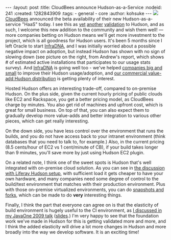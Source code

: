 --- :layout: post :title: CloudBees announce Hudson-as-a-Service :nodeid: 241 :created: 1282843909 :tags: - general - core :author: kohsuke --- [![](http://hudson-labs.org/sites/default/files/usage-stats.gif)](http://hudson-labs.org/sites/default/files/usage-stats.gif)[CloudBees](http://cloudbees.com/) announced the beta availability of their new Hudson-as-a-service "HaaS" today. I see this as [yet](http://labs.creativecommons.org/2010/08/12/welcome-hudson-to-creative-commons/) [another](http://hudson-mobi.com/) [validation](http://about.digg.com/blog/digg-technical-talks-kohsuke-kawaguchi) to Hudson, and as such, I welcome this new addition to the community and wish them well! — more companies betting on Hudson means we'll get more investment to the project, which is all goodness for Hudson users. It's been 5 months since I left Oracle to start [InfraDNA](http://infradna.com/), and I was initially worried about a possible negative impact on adoption, but instead Hudson has shown with no sign of slowing down (see picture on the right, from Andrew's report, which shows \# of estimated active installations that participates to our usage stats survey). And [InfraDNA](http://infradna.com/) is going well too - we've helped [companies big and small](http://infradna.com/customers) to improve their Hudson usage/adoption, and [our commercial value-add Hudson distribution](http://infradna.com/ichci) is getting plenty of interest.

Hosted Hudson offers an interesting trade-off, compared to on-premise Hudson. On the plus side, given the current hourly pricing of public clouds like EC2 and Rackspace, you get a better pricing model, as CloudBees charge by minutes. You also get rid of machines and upfront cost, which is great for small business. On top of that, you can also expect them to gradually develop more value-adds and better integration to various other pieces, which can get really interesting.

On the down side, you have less control over the environment that runs the builds, and you do not have access back to your intranet environment (think databases that you need to talk to, for example.) Also, in the current pricing (8.5 cents/hour of EC2 vs 1 cent/minute of CB), if your build takes longer than 9 minutes, you'll save more by just using Hudson EC2 plugin.

On a related note, I think one of the sweet spots is Hudson that's well integrated with on-premise cloud solution. As you can see in [the discussion with Liferay Hudson setup](http://www.liferay.com/web/brian.chan/blog/-/blogs/improving-quality-with-100-hudson-test-servers), with sufficient load it gets cheaper to have your own hardware, and many companies need some degree of control to the build/test environment that matches with their production environment. Plus with those on-premise virtualized environments, you can do [snapshots and forks](http://www.govirtual.org/docs/DOC-1510), which can be made to do **very** interesting things.

Finally, I think the part that everyone can agree on is that the elasticity of build environment is hugely useful to the CI environment, as [I discussed in my JavaOne 2009 talk](http://java.sun.com/javaone/2009/articles/gen_hudson.jsp) ([slides](http://wiki.hudson-ci.org/download/attachments/37323793/Hudson+J1+2009.ppt?version=1&modificationDate=1244127211000).) I'm very happy to see that the foundation work we've made in Hudson for this is getting validated more and more, and I think the added elasticity will drive a lot more changes in Hudson and more broadly into the way we develop software. It is an exciting time!

